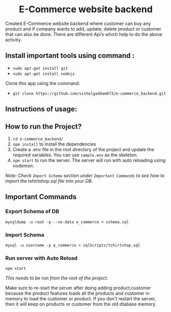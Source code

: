 <h1 align="center">E-Commerce website backend</h1>
Created E-Commerce website backend where customer can buy any product  and if company wants to add, update, delete product or customer that can also be done. There are different Api’s which help to do the above activity.


## Install important tools using command :
  * `sudo apt-get install git`
  * `sudo apt-get install nodejs`

Clone this app using the command:
  * `git clone https://github.com/vishalgaddam873/e-commerce_backend.git`

## Instructions of usage:

## How to run the Project?

1. `cd e-commerce_backend/`
2. `npm install` to install the dependencies
3. Create a .env file in the root directory of the project and update the required variables. You can use `sample.env` as the skeleton.
4. `npm start` to run the server. The server will run with auto reloading using nodemon.

*Note: Check `Import Schema` section under `Important Commands` to see how to import the tshirtshop.sql file into your DB.*

## Important Commands

### Export Schema of DB
`mysqldump -u root -p --no-data e_commerce > schema.sql`

### Import Schema
`mysql -u username -p e_commerce < sqlScripts/tshirtshop.sql`

### Run server with Auto Reload
`npm start`


*This needs to be run from the root of the project.*

Make sure to re-start the server after doing adding product,customer because the product features loads all the products and customer in memory to load the customer or product. If you don't restart the server, then it will keep on products or customer from the old dtabase memory.
